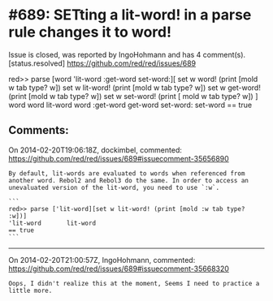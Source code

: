 
#689: SETting a lit-word! in a parse rule changes it to word!
================================================================================
Issue is closed, was reported by IngoHohmann and has 4 comment(s).
[status.resolved]
<https://github.com/red/red/issues/689>

red>> parse [word 'lit-word :get-word set-word:][
   set w word! (print [mold w tab type? w]) 
   set w lit-word! (print [mold w tab type? w]) 
   set w get-word! (print [mold w tab type? w]) 
   set w set-word! (print [ mold w tab type? w]) 
]
word    word
lit-word    word
:get-word   get-word
set-word:   set-word
== true



Comments:
--------------------------------------------------------------------------------

On 2014-02-20T19:06:18Z, dockimbel, commented:
<https://github.com/red/red/issues/689#issuecomment-35656890>

    By default, lit-words are evaluated to words when referenced from another word. Rebol2 and Rebol3 do the same. In order to access an unevaluated version of the lit-word, you need to use `:w`.
    
    ```
    red>> parse ['lit-word][set w lit-word! (print [mold :w tab type? :w])]
    'lit-word       lit-word
    == true
    ```

--------------------------------------------------------------------------------

On 2014-02-20T21:00:57Z, IngoHohmann, commented:
<https://github.com/red/red/issues/689#issuecomment-35668320>

    Oops, I didn't realize this at the moment, Seems I need to practice a little more.

